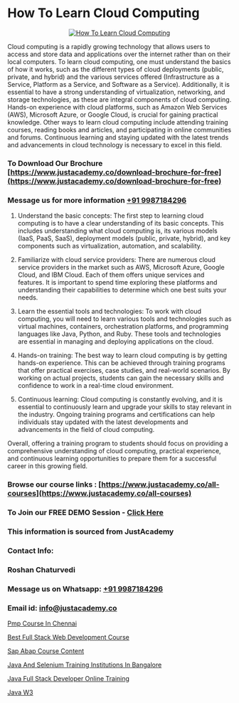 # How To Learn Cloud Computing

<p align="center">
  <a href="https://justacademy.co/all-courses">
    <img src="https://ibb.co/7V3H11Z" alt="How To Learn Cloud Computing">
  </a>
</p>


Cloud computing is a rapidly growing technology that allows users to access and store data and applications over the internet rather than on their local computers. To learn cloud computing, one must understand the basics of how it works, such as the different types of cloud deployments (public, private, and hybrid) and the various services offered (Infrastructure as a Service, Platform as a Service, and Software as a Service). Additionally, it is essential to have a strong understanding of virtualization, networking, and storage technologies, as these are integral components of cloud computing. Hands-on experience with cloud platforms, such as Amazon Web Services (AWS), Microsoft Azure, or Google Cloud, is crucial for gaining practical knowledge. Other ways to learn cloud computing include attending training courses, reading books and articles, and participating in online communities and forums. Continuous learning and staying updated with the latest trends and advancements in cloud technology is necessary to excel in this field.
### To Download Our Brochure [https://www.justacademy.co/download-brochure-for-free](https://www.justacademy.co/download-brochure-for-free)
### Message us for more information [+91 9987184296](https://api.whatsapp.com/send?phone=919987184296)
1) Understand the basic concepts: The first step to learning cloud computing is to have a clear understanding of its basic concepts. This includes understanding what cloud computing is, its various models (IaaS, PaaS, SaaS), deployment models (public, private, hybrid), and key components such as virtualization, automation, and scalability.

2) Familiarize with cloud service providers: There are numerous cloud service providers in the market such as AWS, Microsoft Azure, Google Cloud, and IBM Cloud. Each of them offers unique services and features. It is important to spend time exploring these platforms and understanding their capabilities to determine which one best suits your needs.

3) Learn the essential tools and technologies: To work with cloud computing, you will need to learn various tools and technologies such as virtual machines, containers, orchestration platforms, and programming languages like Java, Python, and Ruby. These tools and technologies are essential in managing and deploying applications on the cloud.

4) Hands-on training: The best way to learn cloud computing is by getting hands-on experience. This can be achieved through training programs that offer practical exercises, case studies, and real-world scenarios. By working on actual projects, students can gain the necessary skills and confidence to work in a real-time cloud environment.

5) Continuous learning: Cloud computing is constantly evolving, and it is essential to continuously learn and upgrade your skills to stay relevant in the industry. Ongoing training programs and certifications can help individuals stay updated with the latest developments and advancements in the field of cloud computing. 

Overall, offering a training program to students should focus on providing a comprehensive understanding of cloud computing, practical experience, and continuous learning opportunities to prepare them for a successful career in this growing field.

### Browse our course links : [https://www.justacademy.co/all-courses](https://www.justacademy.co/all-courses) 
### To Join our FREE DEMO Session - [Click Here](https://www.justacademy.co/register-for-course-demo)


### This information is sourced from JustAcademy
### Contact Info:
### Roshan Chaturvedi
### Message us on Whatsapp: [+91 9987184296](https://api.whatsapp.com/send?phone=919987184296)
### Email id: [info@justacademy.co](mailto:info@justacademy.co)
                
[Pmp Course In Chennai](https://www.linkedin.com/pulse/pmp-course-chennai-justacademy-mumbai-rqboc?trackingId=acGaceYc6%2ByJNA12tvR15w%3D%3D&lipi=urn%3Ali%3Apage%3Ad_flagship3_showcase_admin%3B4hzOhjOyRsS4BMzXWRzbRw%3D%3D)

[Best Full Stack Web Development Course](https://www.linkedin.com/pulse/best-full-stack-web-development-course-justacademy-chennai-g82bc?trackingId=gfvHUQpVVHcubWZnL49GaQ%3D%3D&lipi=urn%3Ali%3Apage%3Ad_flagship3_company_admin%3B1CN8b2GFRWqxwCPWd5SbXw%3D%3D)

[Sap Abap Course Content](https://medium.com/@akanshapatil/sap-abap-course-content-1abec590f3a2)

[Java And Selenium Training Institutions In Bangalore](https://medium.com/@AkashSingh2052/java-and-selenium-training-institutions-in-bangalore-184abc0c19c4)

[Java Full Stack Developer Online Training](https://justacademyin.github.io/Articles/Java-Full-Stack-Developer-Online-Training)

[Java W3](https://justacademyin.github.io/Articles/Java-W3)

